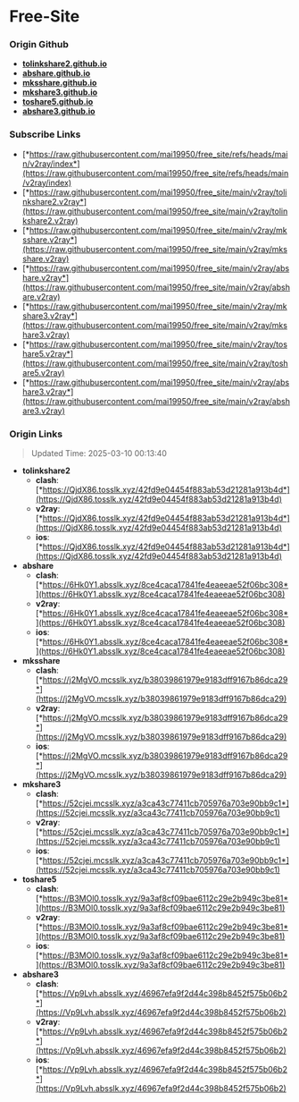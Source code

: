 # Free-Site

### Origin Github

- [**tolinkshare2.github.io**](https://github.com/tolinkshare2/tolinkshare2.github.io)
- [**abshare.github.io**](https://github.com/abshare/abshare.github.io)
- [**mksshare.github.io**](https://github.com/mksshare/mksshare.github.io)
- [**mkshare3.github.io**](https://github.com/mkshare3/mkshare3.github.io)
- [**toshare5.github.io**](https://github.com/toshare5/toshare5.github.io)
- [**abshare3.github.io**](https://github.com/abshare3/abshare3.github.io)

### Subscribe Links

- [*https://raw.githubusercontent.com/mai19950/free_site/refs/heads/main/v2ray/index*](https://raw.githubusercontent.com/mai19950/free_site/refs/heads/main/v2ray/index)
- [*https://raw.githubusercontent.com/mai19950/free_site/main/v2ray/tolinkshare2.v2ray*](https://raw.githubusercontent.com/mai19950/free_site/main/v2ray/tolinkshare2.v2ray)
- [*https://raw.githubusercontent.com/mai19950/free_site/main/v2ray/mksshare.v2ray*](https://raw.githubusercontent.com/mai19950/free_site/main/v2ray/mksshare.v2ray)
- [*https://raw.githubusercontent.com/mai19950/free_site/main/v2ray/abshare.v2ray*](https://raw.githubusercontent.com/mai19950/free_site/main/v2ray/abshare.v2ray)
- [*https://raw.githubusercontent.com/mai19950/free_site/main/v2ray/mkshare3.v2ray*](https://raw.githubusercontent.com/mai19950/free_site/main/v2ray/mkshare3.v2ray)
- [*https://raw.githubusercontent.com/mai19950/free_site/main/v2ray/toshare5.v2ray*](https://raw.githubusercontent.com/mai19950/free_site/main/v2ray/toshare5.v2ray)
- [*https://raw.githubusercontent.com/mai19950/free_site/main/v2ray/abshare3.v2ray*](https://raw.githubusercontent.com/mai19950/free_site/main/v2ray/abshare3.v2ray)

### Origin Links

> Updated Time: 2025-03-10 00:13:40

- **tolinkshare2**
  - **clash**: [*https://QjdX86.tosslk.xyz/42fd9e04454f883ab53d21281a913b4d*](https://QjdX86.tosslk.xyz/42fd9e04454f883ab53d21281a913b4d)
  - **v2ray**: [*https://QjdX86.tosslk.xyz/42fd9e04454f883ab53d21281a913b4d*](https://QjdX86.tosslk.xyz/42fd9e04454f883ab53d21281a913b4d)
  - **ios**: [*https://QjdX86.tosslk.xyz/42fd9e04454f883ab53d21281a913b4d*](https://QjdX86.tosslk.xyz/42fd9e04454f883ab53d21281a913b4d)
- **abshare**
  - **clash**: [*https://6Hk0Y1.absslk.xyz/8ce4caca17841fe4eaeeae52f06bc308*](https://6Hk0Y1.absslk.xyz/8ce4caca17841fe4eaeeae52f06bc308)
  - **v2ray**: [*https://6Hk0Y1.absslk.xyz/8ce4caca17841fe4eaeeae52f06bc308*](https://6Hk0Y1.absslk.xyz/8ce4caca17841fe4eaeeae52f06bc308)
  - **ios**: [*https://6Hk0Y1.absslk.xyz/8ce4caca17841fe4eaeeae52f06bc308*](https://6Hk0Y1.absslk.xyz/8ce4caca17841fe4eaeeae52f06bc308)
- **mksshare**
  - **clash**: [*https://j2MgVO.mcsslk.xyz/b38039861979e9183dff9167b86dca29*](https://j2MgVO.mcsslk.xyz/b38039861979e9183dff9167b86dca29)
  - **v2ray**: [*https://j2MgVO.mcsslk.xyz/b38039861979e9183dff9167b86dca29*](https://j2MgVO.mcsslk.xyz/b38039861979e9183dff9167b86dca29)
  - **ios**: [*https://j2MgVO.mcsslk.xyz/b38039861979e9183dff9167b86dca29*](https://j2MgVO.mcsslk.xyz/b38039861979e9183dff9167b86dca29)
- **mkshare3**
  - **clash**: [*https://52cjei.mcsslk.xyz/a3ca43c77411cb705976a703e90bb9c1*](https://52cjei.mcsslk.xyz/a3ca43c77411cb705976a703e90bb9c1)
  - **v2ray**: [*https://52cjei.mcsslk.xyz/a3ca43c77411cb705976a703e90bb9c1*](https://52cjei.mcsslk.xyz/a3ca43c77411cb705976a703e90bb9c1)
  - **ios**: [*https://52cjei.mcsslk.xyz/a3ca43c77411cb705976a703e90bb9c1*](https://52cjei.mcsslk.xyz/a3ca43c77411cb705976a703e90bb9c1)
- **toshare5**
  - **clash**: [*https://B3MOl0.tosslk.xyz/9a3af8cf09bae6112c29e2b949c3be81*](https://B3MOl0.tosslk.xyz/9a3af8cf09bae6112c29e2b949c3be81)
  - **v2ray**: [*https://B3MOl0.tosslk.xyz/9a3af8cf09bae6112c29e2b949c3be81*](https://B3MOl0.tosslk.xyz/9a3af8cf09bae6112c29e2b949c3be81)
  - **ios**: [*https://B3MOl0.tosslk.xyz/9a3af8cf09bae6112c29e2b949c3be81*](https://B3MOl0.tosslk.xyz/9a3af8cf09bae6112c29e2b949c3be81)
- **abshare3**
  - **clash**: [*https://Vp9Lvh.absslk.xyz/46967efa9f2d44c398b8452f575b06b2*](https://Vp9Lvh.absslk.xyz/46967efa9f2d44c398b8452f575b06b2)
  - **v2ray**: [*https://Vp9Lvh.absslk.xyz/46967efa9f2d44c398b8452f575b06b2*](https://Vp9Lvh.absslk.xyz/46967efa9f2d44c398b8452f575b06b2)
  - **ios**: [*https://Vp9Lvh.absslk.xyz/46967efa9f2d44c398b8452f575b06b2*](https://Vp9Lvh.absslk.xyz/46967efa9f2d44c398b8452f575b06b2)
